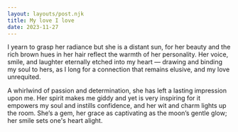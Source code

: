 ```yaml
---
layout: layouts/post.njk
title: My love I love
date: 2023-11-27
---
```

I yearn to grasp her radiance but she is a distant sun, for her beauty and the rich brown hues in her hair reflect the warmth of her personality. Her voice, smile, and laughter eternally etched into my heart — drawing and binding my soul to hers, as I long for a connection that remains elusive, and my love unrequited.

A whirlwind of passion and determination, she has left a lasting impression upon me. Her spirit makes me giddy and yet is very inspiring for it empowers my soul and instills confidence, and her wit and charm lights up the room. She’s a gem, her grace as captivating as the moon’s gentle glow; her smile sets one's heart alight.